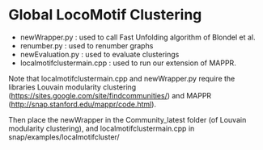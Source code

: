 # Global LocoMotif Clustering

- newWrapper.py : used to call Fast Unfolding algorithm of Blondel et al. 
- renumber.py : used to renumber graphs
- newEvaluation.py : used to evaluate clusterings
- localmotifclustermain.cpp : used to run our extension of MAPPR.


Note that localmotifclustermain.cpp and newWrapper.py require the libraries Louvain modularity clustering (https://sites.google.com/site/findcommunities/)
and MAPPR (http://snap.stanford.edu/mappr/code.html).

Then place the newWrapper in the Community_latest folder (of Louvain modularity clustering), and localmotifclustermain.cpp in snap/examples/localmotifcluster/
